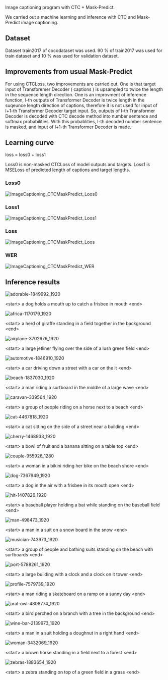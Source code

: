 Image captioning program with CTC + Mask-Predict.

We carried out a machine learning and inference with CTC and Mask-Predict image captioning.

## Dataset

Dataset train2017 of cocodataset was used. 90 % of train2017 was used for train dataset and 10 % was used for validation dataset.

## Improvements from usual Mask-Predict

For using CTCLoss, two improvements are carried out. One is that target input of Transforemer Decoder ( captions ) is upsampled to twice the length in the sequence length direction.  One is an improvment of inference function, l-th outputs of Transformer Decoder is twice length in the suqeunce length direction of captions, therefore it is not used for input of l+1-th Transformer Decoder target input. So, outputs of l-th Transformer Decoder is decoded with CTC decode method into number sentence and softmax probabilities. With this probablities, l-th decoded number sentence is masked, and input of l+1-th Transformer Decoder is made.

## Learning curve

loss = loss0 + loss1

Loss0 is non-masked CTCLoss of model outputs and targets. Loss1 is MSELoss of predicted length of captions and target lengths.

### Loss0

![ImageCaptioning_CTCMaskPredict_Loos0](https://github.com/toshiouchi/CTCMask/assets/121741811/4cdf5409-759d-47a0-9017-eb2b11f00842)

### Loss1

![ImageCaptioning_CTCMaskPredict_Loos1](https://github.com/toshiouchi/CTCMask/assets/121741811/f937fd27-486f-452e-97e5-32bc1b262e9c)

### Loss

![ImageCaptioning_CTCMaskPredict_Loos](https://github.com/toshiouchi/CTCMask/assets/121741811/18c602ac-7ffd-4d99-bf33-aaafba0d14b9)

### WER

![ImageCaptioning_CTCMaskPredict_WER](https://github.com/toshiouchi/CTCMask/assets/121741811/f9ffde3e-8e8a-4678-8c58-01bf43cf79af)

## Inference results

![adorable-1849992_1920](https://github.com/toshiouchi/CTCMask/assets/121741811/a796a211-7fec-479c-8910-5a5d4478d39d)

&lt;start&gt; a dog holds a mouth up to catch a frisbee in mouth &lt;end&gt;

![africa-1170179_1920](https://github.com/toshiouchi/CTCMask/assets/121741811/7f60f73c-96c8-47ef-8abc-aba40aabbf16)

&lt;start&gt; a herd of giraffe standing in a field together in the background &lt;end&gt;

![airplane-3702676_1920](https://github.com/toshiouchi/CTCMask/assets/121741811/80d2443a-3379-4a3f-ad4e-fb28e4b0a6d7)

&lt;start&gt; a large jetliner flying over the side of a lush green field &lt;end&gt;

![automotive-1846910_1920](https://github.com/toshiouchi/CTCMask/assets/121741811/738d0b10-1a4c-4960-96da-14dc1a7e8ed3)

&lt;start&gt; a car driving down a street with a car on the it &lt;end&gt;

![beach-1837030_1920](https://github.com/toshiouchi/CTCMask/assets/121741811/c5e6c097-0490-46ca-9001-aa9927c013c4)

&lt;start&gt; a man riding a surfboard in the middle of a large wave &lt;end&gt;

![caravan-339564_1920](https://github.com/toshiouchi/CTCMask/assets/121741811/070be651-4a5c-46bb-9912-811dd8320042)

&lt;start&gt; a group of people riding on a horse next to a beach &lt;end&gt;

![cat-4467818_1920](https://github.com/toshiouchi/CTCMask/assets/121741811/520b1de8-117d-4e11-8a64-6f10894d4452)

&lt;start&gt; a cat sitting on the side of a street near a building &lt;end&gt;

![cherry-1468933_1920](https://github.com/toshiouchi/CTCMask/assets/121741811/e062d1bf-6271-4a09-b1fb-654134f59755)

&lt;start&gt; a bowl of fruit and a banana sitting on a table top &lt;end&gt;

![couple-955926_1280](https://github.com/toshiouchi/CTCMask/assets/121741811/8ab9c9d5-f16d-4d4f-98f0-682ec199a839)

&lt;start&gt; a woman in a bikini riding her bike on the beach shore &lt;end&gt;

![dog-7367949_1920](https://github.com/toshiouchi/CTCMask/assets/121741811/fdc7be04-eb90-423d-8bfd-6569203a272b)

&lt;start&gt; a dog in the air with a frisbee in its mouth open &lt;end&gt;

![hit-1407826_1920](https://github.com/toshiouchi/CTCMask/assets/121741811/4c49f4c0-bc84-4ef9-8d44-fd574c148c77)

&lt;start&gt; a baseball player holding a bat while standing on the baseball field &lt;end&gt;

![man-498473_1920](https://github.com/toshiouchi/CTCMask/assets/121741811/9120770e-f090-4867-9e34-dd09a638028f)

&lt;start&gt; a man in a suit on a snow board in the snow &lt;end&gt;

![musician-743973_1920](https://github.com/toshiouchi/CTCMask/assets/121741811/22a02202-05e1-4f55-b406-34d60ea172d7)

&lt;start&gt; a group of people and bathing suits standing on the beach with surfboards &lt;end&gt;

![port-5788261_1920](https://github.com/toshiouchi/CTCMask/assets/121741811/09d984b6-5b1e-4cbc-adca-cd714d22f0be)

&lt;start&gt; a large building with a clock and a clock on it tower &lt;end&gt;

![profile-7579739_1920](https://github.com/toshiouchi/CTCMask/assets/121741811/b93b5b43-37b1-4cfb-a3a0-da457a15c508)

&lt;start&gt; a man riding a skateboard on a ramp on a sunny day &lt;end&gt;

![ural-owl-4808774_1920](https://github.com/toshiouchi/CTCMask/assets/121741811/e30d040a-855b-4255-a1bf-744a8f7c3c75)

&lt;start&gt; a bird perched on a branch with a tree in the background &lt;end&gt;

![wine-bar-2139973_1920](https://github.com/toshiouchi/CTCMask/assets/121741811/c140116a-8fe1-4e25-91ec-0f9d1803a3d4)

&lt;start&gt; a man in a suit holding a doughnut in a right hand &lt;end&gt;

![woman-3432069_1920](https://github.com/toshiouchi/CTCMask/assets/121741811/4d734102-2cb8-4f97-8c9d-848b0af84f26)

&lt;start&gt; a brown horse standing in a field next to a forest &lt;end&gt;

![zebras-1883654_1920](https://github.com/toshiouchi/CTCMask/assets/121741811/45a46afd-4a21-4f04-ace9-8f0e1354616f)

&lt;start&gt; a zebra standing on top of a green field in a grass &lt;end&gt;








